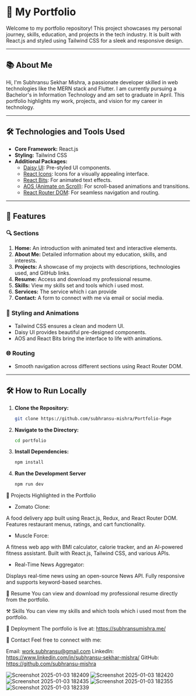 # 🚀 My Portfolio

Welcome to my portfolio repository! This project showcases my personal journey, skills, education, and projects in the tech industry. It is built with React.js and styled using Tailwind CSS for a sleek and responsive design. 

---

## 📚 About Me

Hi, I'm Subhransu Sekhar Mishra, a passionate developer skilled in web technologies like the MERN stack and Flutter. I am currently pursuing a Bachelor's in Information Technology and am set to graduate in April. This portfolio highlights my work, projects, and vision for my career in technology.

---

## 🛠️ Technologies and Tools Used

- **Core Framework:** React.js
- **Styling:** Tailwind CSS
- **Additional Packages:**
  - [Daisy UI](https://daisyui.com): Pre-styled UI components.
  - [React Icons](https://react-icons.github.io/react-icons/): Icons for a visually appealing interface.
  - [React Bits](https://react-bits.github.io/): For animated text effects.
  - [AOS (Animate on Scroll)](https://michalsnik.github.io/aos/): For scroll-based animations and transitions.
  - [React Router DOM](https://reactrouter.com): For seamless navigation and routing.

---

## 📝 Features

### 🔍 **Sections**
1. **Home:** An introduction with animated text and interactive elements.
2. **About Me:** Detailed information about my education, skills, and interests.
3. **Projects:** A showcase of my projects with descriptions, technologies used, and GitHub links.
4. **Resume:** Access and download my professional resume.
5. **Skills:** View my skills set and tools which i used most.
6. **Services:** The service which i can provide 
7. **Contact:** A form to connect with me via email or social media.


### 🎨 **Styling and Animations**
- Tailwind CSS ensures a clean and modern UI.
- Daisy UI provides beautiful pre-designed components.
- AOS and React Bits bring the interface to life with animations.

### 🌐 **Routing**
- Smooth navigation across different sections using React Router DOM.

---

## 🛠️ How to Run Locally

1. **Clone the Repository:**
   ```bash
   git clone https://github.com/subhransu-mishra/Portfolio-Page
   
2. **Navigate to the Directory:**
    ```bash
    cd portfolio
   
4. **Install Dependencies:**
     ```bash
   npm install
   
6. **Run the Development Server**
   ```bash
   npm run dev

🌟 Projects Highlighted in the Portfolio
  - Zomato Clone:
    
  A food delivery app built using React.js, Redux, and React Router DOM.
  Features restaurant menus, ratings, and cart functionality.
    
  - Muscle Force:
    
  A fitness web app with BMI calculator, calorie tracker, and an AI-powered fitness assistant.
  Built with React.js, Tailwind CSS, and various APIs.
    
  - Real-Time News Aggregator:
    
  Displays real-time news using an open-source News API.
  Fully responsive and supports keyword-based searches.

📄 Resume
You can view and download my professional resume directly from the portfolio.

⚒️ Skills
You can view my skills and which tools which i used most from the portfolio.


🚀 Deployment
The portfolio is live at: https://subhransumishra.me/

📧 Contact
Feel free to connect with me:

Email: work.subhransu@gmail.com
LinkedIn: https://www.linkedin.com/in/subhransu-sekhar-mishra/
GitHub: https://github.com/subhransu-mishra

![Screenshot 2025-01-03 182409](https://github.com/user-attachments/assets/49411f1d-56e1-444a-985f-f70fbeac8f66)
![Screenshot 2025-01-03 182420](https://github.com/user-attachments/assets/87e24813-d836-4ddc-956e-34d7644d5c0b)
![Screenshot 2025-01-03 182435](https://github.com/user-attachments/assets/c5b90d4d-d3a6-4eab-9ec5-198769c4fd4c)
![Screenshot 2025-01-03 182355](https://github.com/user-attachments/assets/d3f93f1e-d646-41fb-acb1-12fe8118c291)
![Screenshot 2025-01-03 182339](https://github.com/user-attachments/assets/663b72e9-503c-4b55-9035-cc6269b990e8)


